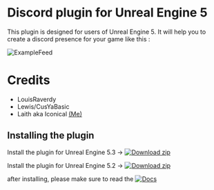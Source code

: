 # Discord plugin for Unreal Engine 5

This plugin is designed for users of Unreal Engine 5. It will help you to create a discord presence for your game like this : 

![ExampleFeed](https://i.imgur.com/ivQxR1Q.png)

# Credits
* LouisRaverdy
* Lewis/CusYaBasic
* Laith aka Iconical [(Me)](https://github.com/babyico)

## Installing the plugin


Install the plugin for Unreal Engine 5.3 -> [![Download zip](https://custom-icon-badges.demolab.com/badge/-Download-blue?style=for-the-badge&logo=download&logoColor=white "Download zip")](https://github.com/babyico/DiscordRPC/archive/refs/tags/v1.0.1-5.3.zip)

Install the plugin for Unreal Engine 5.2 -> [![Download zip](https://custom-icon-badges.demolab.com/badge/-Download-blue?style=for-the-badge&logo=download&logoColor=white "Download zip")](https://github.com/babyico/DiscordRPC/archive/refs/tags/v1.0.0-5.2.zip)

after installing, please make sure to read the [![Docs](https://custom-icon-badges.demolab.com/badge/-Documentation-plum?style=for-the-badge&logo=comment-discussion&logoColor=black)](https://discordrpc.vercel.app)
